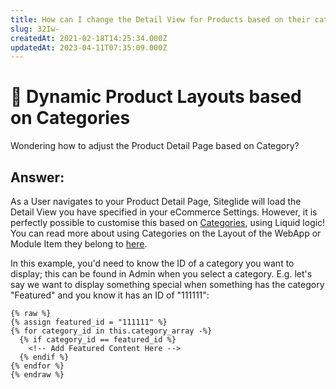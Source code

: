 ```yaml
---
title: How can I change the Detail View for Products based on their category?
slug: 32Iw-
createdAt: 2021-02-18T14:25:34.000Z
updatedAt: 2023-04-11T07:35:09.000Z
---
```


# 🔹 Dynamic Product Layouts based on Categories

Wondering how to adjust the Product Detail Page based on Category?

## Answer:

As a User navigates to your Product Detail Page, Siteglide will load the Detail View you have specified in your eCommerce Settings. However, it is perfectly possible to customise this based on [Categories](../../../categories/about-categories.md), using Liquid logic! You can read more about using Categories on the Layout of the WebApp or Module Item they belong to [here](../../../categories/go-further-categories/filtering-webapps-and-modules-by-categories.md).

In this example, you'd need to know the ID of a category you want to display; this can be found in Admin when you select a category. E.g. let's say we want to display something special when something has the category "Featured" and you know it has an ID of "111111":

```liquid
{% raw %}
{% assign featured_id = "111111" %}
{% for category_id in this.category_array -%}
  {% if category_id == featured_id %}
    <!-- Add Featured Content Here -->
  {% endif %}
{% endfor %}
{% endraw %}
```

